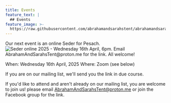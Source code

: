 ```yaml
---
title: Events
feature_text: |
  ## Events
feature_image: >-
  https://raw.githubusercontent.com/abrahamandsarahstent/abrahamandsarahstent.github.io/main/images/tent.png
---
```


Our next event is an online Seder for Pesach.
![Seder online 2025 - Wednesday 16th April, 6pm. Email AbrahamAndSarahsTent@proton.me for the link. All welcome!](http://abrahamandsarahstent.github.io/images/IMG_0622.png)

When: Wednesday 16th April, 2025
Where: Zoom (see below)

If you are on our mailing list, we'll send you the link in due course.

If you'd like to attend and aren't already on our mailing list, you are welcome to join us! please email [AbrahamAndSarahsTent@proton.me](mailto:AbrahamAndSarahsTent@proton.me) or join the Facebook group for the link.
